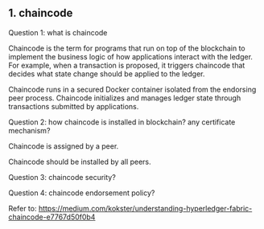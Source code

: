 ## 1. chaincode

Question 1: what is chaincode

Chaincode is the term for programs that run on top of the blockchain to implement the business logic of how applications interact with the ledger. For example, when a transaction is proposed, it triggers chaincode that decides what state change should be applied to the ledger.

Chaincode runs in a secured Docker container isolated from the endorsing peer process. Chaincode initializes and manages ledger state through transactions submitted by applications.




Question 2: how chaincode is installed in blockchain? any certificate mechanism?

Chaincode is assigned by a peer.

Chaincode should be installed by all peers.




Question 3: chaincode security?





Question 4: chaincode endorsement policy?

Refer to: https://medium.com/kokster/understanding-hyperledger-fabric-chaincode-e7767d50f0b4
